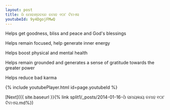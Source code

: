 ```yaml
---
layout: post
title: ଓଁ ମୋହାଞ୍ଜବନେ ନମାହ ୧୦୮ ଟିମଏସ
youtubeId: 9y4DgojFMwQ
---
```

 
 
Helps get goodness, bliss and peace and God's blessings
 
Helps remain focused, help generate inner energy 
 
Helps boost physical and mental health 
 
Helps remain grounded and generates a sense of gratitude towards the greater power 
 
Helps reduce bad karma
 
 
 
 


{% include youtubePlayer.html id=page.youtubeId %}
 
[Next]({{ site.baseurl }}{% link  split1/_posts/2014-01-16-ଓଁ ସମୟଜ୍ଞାୟ ନମାହ ୧୦୮ ଟିମଏସ.md%})
 

